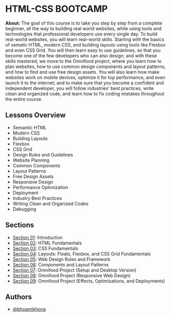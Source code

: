 # HTML-CSS BOOTCAMP

**About:** The goal of this course is to take you step by step from a complete beginner, all the way to building real world websites, while using tools and technologies that professional developers use every single day. To build real-world websites, you will learn real-world skills. Starting with the basics of sematic HTML, modern CSS, and building layouts using tools like Flexbox and even CSS Grid. You will then learn easy to use guidelines, so that you become one of the few developers who can also design; and with these skills mastered, we move to the Omnifood project, where you learn how to plan websites, how to use common design components and layout patterns, and how to find and use free design assets. You will also learn how make websites work on mobile devices, optimize it for top performance, and even launch it to the internet; and to make sure that you become a confident and independent developer, you will follow industries' best practices, write clean and organized code, and learn how to fix coding mistakes throughout the entire course.

## Lessons Overview

- Semantic HTML
- Modern CSS
- Building Layouts
- Flexbox
- CSS Grid
- Design Rules and Guidelines
- Website Planning
- Common Components
- Layout Patterns
- Free Design Assets
- Responsive Design
- Performance Optimization
- Deployment
- Industry Best Practices
- Writing Clean and Organized Codes
- Debugging

## Sections

- [Section 01](https://github.com/bhoamikhona/html-css-bootcamp/tree/main/Section%2001): Introduction
- [Section 02](https://github.com/bhoamikhona/html-css-bootcamp/tree/main/Section%2002): HTML Fundamentals
- [Section 03](https://github.com/bhoamikhona/html-css-bootcamp/tree/main/Section%2003): CSS Fundamentals
- [Section 04](https://github.com/bhoamikhona/html-css-bootcamp/tree/main/Section%2004): Layouts: Floats, Flexbox, and CSS Grid Fundamentals
- [Section 05](https://github.com/bhoamikhona/html-css-bootcamp/tree/main/Section%2005): Web Design Rules and Framework
- [Section 06](https://github.com/bhoamikhona/html-css-bootcamp/tree/main/Section%2006): Components and Layout Patterns
- [Section 07](https://github.com/bhoamikhona/html-css-bootcamp/tree/main/Section%2007): Omnifood Project (Setup and Desktop Version)
- [Section 08](https://github.com/bhoamikhona/html-css-bootcamp/tree/main/Section%2008): Omnifood Project (Responsive Web Design)
- [Section 09](https://github.com/bhoamikhona/html-css-bootcamp/tree/main/Section%2009): Omnifood Project (Effects, Optimizations, and Deployments)

## Authors

- [@bhoamikhona](https://github.com/bhoamikhona)

